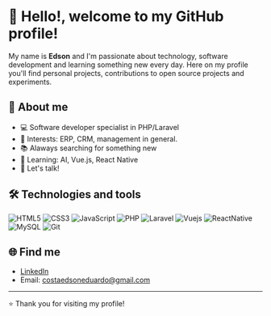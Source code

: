 # 👋 Hello!, welcome to my GitHub profile!

My name is **Edson** and I'm passionate about technology, software development and learning something new every day. Here on my profile you'll find personal projects, contributions to open source projects and experiments.

## 🚀 About me

- 💻 Software developer specialist in PHP/Laravel
- 🎯 Interests: ERP, CRM, management in general.
- 📚 Alaways searching for something new
- 🌱 Learning: AI, Vue.js, React Native
- 🤝 Let's talk!

## 🛠️ Technologies and tools

![HTML5](https://img.shields.io/badge/HTML5-E34F26?style=flat&logo=html5&logoColor=white)
![CSS3](https://img.shields.io/badge/CSS3-1572B6?style=flat&logo=css3&logoColor=white)
![JavaScript](https://img.shields.io/badge/JavaScript-F7DF1E?style=flat&logo=javascript&logoColor=black)
![PHP](https://img.shields.io/badge/php-6586DB?style=flat&logo=php&logoColor=white)
![Laravel](https://img.shields.io/badge/Laravel-f5370b?style=flat&logo=laravel&logoColor=white)
![Vuejs](https://img.shields.io/badge/Vue.js-3fb984?style=flat&logo=vue.js&logoColor=white)
![ReactNative](https://img.shields.io/badge/ReactNative-61dafb?style=flat&logo=react&logoColor=white)
![MySQL](https://img.shields.io/badge/MySQL-6586DB?style=flat&logo=mysql&logoColor=white)
![Git](https://img.shields.io/badge/Git-F05032?style=flat&logo=git&logoColor=white)

## 🌐 Find me

- [LinkedIn](https://www.linkedin.com/in/edson-eduardo-lima/)
- Email: costaedsoneduardo@gmail.com

---

⭐️ Thank you for visiting my profile!
